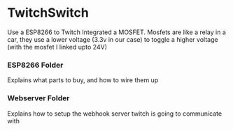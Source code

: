 # TwitchSwitch
Use a ESP8266 to Twitch Integrated a MOSFET. Mosfets are like a relay in a car, they use a lower voltage (3.3v in our case) to toggle a higher voltage (with the mosfet I linked upto 24V)

### ESP8266 Folder
Explains what parts to buy, and how to wire them up

### Webserver Folder
Explains how to setup the webhook server twitch is going to communicate with
